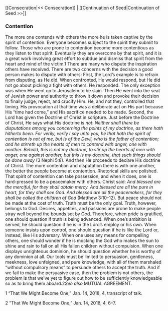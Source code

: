 [[Consecration|<< Consecration]]  |  [[Continuation of Seed|Continuation of Seed >>]]

### Contention
The more one contends with others the more he is taken captive by the spirit of contention. Everyone becomes subject to the spirit they submit to follow. Those who are prone to contention become more contentious as they listen to that spirit. Eventually they are overcome by that spirit, and it is a great work involving great effort to subdue and dismiss that spirit from the heart and mind of the victim.1 There are many who dispute the inspiration others have received. There are two concerns with the decision a good person makes to dispute with others: First, the Lord’s example is to refrain from disputing, as He did. When confronted, He would respond, but He did not go about picking a fight with others. He responded. The only exception was when He went up to Jerusalem to be slain. Then He went into the seat of Jewish power and authority to throw it down and provoke their decision to finally judge, reject, and crucify Him. He, and not they, controlled that timing. His provocation at that time was a deliberate act on His part because His “time had come,” and His sacrifice needed to be made. Second, the Lord has given the Doctrine of Christ in scripture. Just before the Doctrine of Christ, He says what His doctrine is *not*: *Neither shall there be disputations among you concerning the points of my doctrine, as there hath hitherto been. For verily, verily I say unto you, he that hath the spirit of contention is not of me, but is of the Devil, who is the father of contention; and he stirreth up the hearts of men to contend with anger, one with another. Behold, this is not my doctrine, to stir up the hearts of men with anger, one against another, but this is my doctrine, that such things should be done away* (3 Nephi 5:8). And then He proceeds to declare His doctrine of Christ. The more contention and disputation there is with one another, the better the people become at contention. Rhetorical skills are polished. That spirit of contention can take possession, and when it does, one is hard-pressed to be a peacemaker with others. Christ said: *And blessed are the merciful, for they shall obtain mercy. And blessed are all the pure in heart, for they shall see God. And blessed are all the peacemakers, for they shall be called the children of God* (Matthew 3:10–12). But peace should not be made at the cost of truth. Truth must be the only goal. Truth, however, belongs to God. Desires, appetites, and passions are prone to make people stray well beyond the bounds set by God. Therefore, when pride is gratified, one should question if truth is being advanced. When one’s ambition is served, he should question if he is in the Lord’s employ or his own. When someone insists upon control, one should question if he is like the Lord or, instead, like His adversary. When one uses any means for compelling others, one should wonder if he is mocking the God who makes the sun to shine and rain to fall on all His fallen children without compulsion. When one displays unrighteous dominion, he should question whether he is worthy of any dominion at all. Our tools must be limited to persuasion, gentleness, meekness, love unfeigned, and pure knowledge, with all of them marshaled “without compulsory means” to persuade others to accept the truth. And if we fail to make the persuasive case, then the problem is not others, the problem is that we’ve yet to figure out how to be sufficiently knowledgeable so as to bring them aboard.2*See also* MUTUAL AGREEMENT.



1 “That We Might Become One,” Jan. 14, 2018, 4, transcript of talk.


2 “That We Might Become One,” Jan. 14, 2018, 4, 6–7.